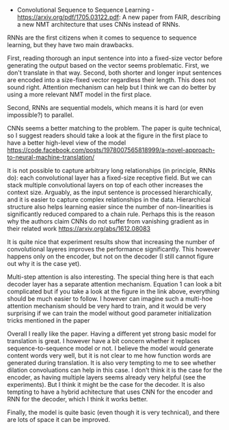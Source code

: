 - Convolutional Sequence to Sequence Learning - https://arxiv.org/pdf/1705.03122.pdf:
A new paper from FAIR, describing a new NMT architecture that uses CNNs instead of RNNs.

RNNs are the first citizens when it comes to sequence to sequence learning, but they have two main drawbacks. 

First, reading thorough an input sentence into into a fixed-size vector before generating the output based on the vector
seems problematic. First, we don't translate in that way. Second, both shorter and longer input sentences are encoded into
a size-fixed  vector regardless their length. This does not sound right. Attention mechanism can help but I think we can do 
better by using a more relevant NMT model in the first place. 

Second, RNNs are sequential models, which means it is hard (or even impossible?) to parallel.

CNNs seems a better matching to the problem. The paper is quite technical, so I suggest readers
should take a look at the figure in the first place to have a better high-level view of the model 
https://code.facebook.com/posts/1978007565818999/a-novel-approach-to-neural-machine-translation/

It is not possible to capture arbitrary long relationships
(in principle, RNNs do): each convolutional layer has a fixed-size receptive field. But we can stack multiple 
convolutional layers on top of each other increases the context size. Arguably, as the input sentence is processed 
hierarchically, and it is easier to capture complex relationships in the data. Hierarchical structure also helps
learning easier since the number of non-linearities is significantly reduced compared to a chain rule. Perhaps this 
is the reason why the authors claim CNNs do not suffer from vanishing gradient as in their related 
work https://arxiv.org/abs/1612.08083

It is quite nice that experiment results show that increasing the number of convolutional layeres improves the performance significantly.
This however happens only on the encoder, but not on the decoder (I still cannot figure out why it is the case yet).

Multi-step attention is also interesting. The special thing here is that each decoder layer has a separate attention 
mechanism. Equation 1 can look a bit complicated but if you take a look at the figure in the link above, everything should
be much easier to follow. I however can imagine such a multi-hoe attention mechanism should be very hard to train, and it
would be very surprising if we can train the model without good parameter initialization tricks mentioned in the paper

Overall I really like the paper. Having a different yet strong basic model for translation is great. I however have a bit concern whether it replaces sequence-to-sequence model or not. I believe the model would generate content words very well, but it is not clear to me how function words are generated during translation. It is also very tempting to me to see whether dilation convoluations can help in this case. I don't think it is the case for the encoder, as having multiple layers seems already very helpful (see the experiments). But I think it might be the case for the decoder. It is also tempting to have a hybrid achitecture that uses CNN for the encoder and RNN for the decoder, which I think it works better.

Finally, the model is quite basic (even though it is very technical), and there are lots of space it can be improved.
